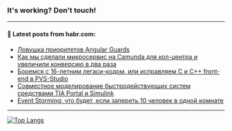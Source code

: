 ### It's working? Don't touch!

---
<!--
#### 🛠️ Technical stack:

![C++](https://img.shields.io/badge/C++-informational?logo=c%2B%2B&style=flat&logoColor=white&color=9C033A)
![Java](https://img.shields.io/badge/Java-informational?logo=java&style=flat&logoColor=white&color=007396)
![Kotlin](https://img.shields.io/badge/Kotlin-informational?logo=Kotlin&style=flat&logoColor=white&color=0095D5)
![JS](https://img.shields.io/badge/JS-informational?logo=javaScript&style=flat&logoColor=black&color=F7Df1E) <br>
![HTML5](https://img.shields.io/badge/HTML5-informational?logo=html5&style=flat&logoColor=white&color=E34F26)
![CSS3](https://img.shields.io/badge/CSS3-informational?logo=css3&style=flat&logoColor=white&color=157286)
![Sass](https://img.shields.io/badge/Saas-informational?logo=sass&style=flat&logoColor=white&color=hotpink)
![PHP](https://img.shields.io/badge/PHP-informational?logo=php&style=flat&logoColor=white&color=777BB4) <br>
![WebPAck](https://img.shields.io/badge/WebPack-informational?logo=webPack&style=flat&logoColor=white&color=FF6F00)
![Bootstrap](https://img.shields.io/badge/Bootstrap-informational?logo=Bootstrap&style=flat&logoColor=white&color=7952B3)
![MySQL](https://img.shields.io/badge/MySQL-informational?logo=MySQL&style=flat&logoColor=white&color=00f) <br>
![NodeJS](https://img.shields.io/badge/NodeJS-informational?logo=node.js&style=flat&logoColor=white&color=43853D)
![Spring](https://img.shields.io/badge/Spring-informational?logo=Spring&style=flat&logoColor=white&color=0A9EDC)
![Angular](https://img.shields.io/badge/Vue-informational?logo=vue.js&style=flat&logoColor=white&color=red)
![Git](https://img.shields.io/badge/Git-informational?logo=git&style=flat&logoColor=white&color=darkorange)

___
-->

#### 💬 Latest posts from habr.com:

<!-- BLOG-POST-LIST:START -->
- [Ловушка приоритетов Angular Guards](https://habr.com/ru/post/689682/?utm_source=habrahabr&utm_medium=rss&utm_campaign=689682)
- [Как мы сделали микросервис на Camunda для кол-центра и увеличили конверсию в два раза](https://habr.com/ru/post/689688/?utm_source=habrahabr&utm_medium=rss&utm_campaign=689688)
- [Боремся с 16-летним легаси-кодом, или исправляем C и C++ front-end в PVS-Studio](https://habr.com/ru/post/689686/?utm_source=habrahabr&utm_medium=rss&utm_campaign=689686)
- [Совместное моделирование быстродействующих систем средствами TIA Portal и Simulink](https://habr.com/ru/post/689654/?utm_source=habrahabr&utm_medium=rss&utm_campaign=689654)
- [Event Storming: что будет, если запереть 10 человек в одной комнате](https://habr.com/ru/post/689620/?utm_source=habrahabr&utm_medium=rss&utm_campaign=689620)
<!-- BLOG-POST-LIST:END -->

---

[![Top Langs](https://github-readme-stats.vercel.app/api/top-langs/?username=zloylis&layout=compact&hide_border=true&theme=dracula)](https://github.com/zloylis)
